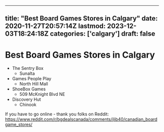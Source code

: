 
---
title: "Best Board Games Stores in Calgary"
date: 2020-11-27T20:57:14Z
lastmod: 2023-12-03T18:24:18Z
categories: ['calgary']
draft: false
---


# Best Board Games Stores in Calgary
* The Sentry Box
  * Sunalta
* Games People Play
  * North Hill Mall
* ShoeBox Games
  * 509 McKnight Blvd NE
* Discovery Hut
  * Chinook

If you have to go online - thank you folks on Reddit: https://www.reddit.com/r/bgdealscanada/comments/jlib40/canadian_boardgame_stores/

<!-- #public #calgary -->

<!-- {BearID:76AEE7DE-880C-4DFE-805D-F9587470AD96-11900-00030C9660171DAF} -->
